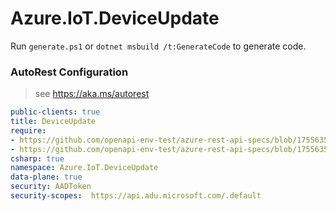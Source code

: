 # Azure.IoT.DeviceUpdate

Run `generate.ps1` or `dotnet msbuild /t:GenerateCode` to generate code.

### AutoRest Configuration
> see https://aka.ms/autorest

``` yaml
public-clients: true
title: DeviceUpdate
require:
- https://github.com/openapi-env-test/azure-rest-api-specs/blob/1755635df7df507d226bb788f484814d5f06c8a6/specification/deviceupdate/data-plane/readme.md
- https://github.com/openapi-env-test/azure-rest-api-specs/blob/1755635df7df507d226bb788f484814d5f06c8a6/specification/deviceupdate/data-plane/readme.csharp.md
csharp: true
namespace: Azure.IoT.DeviceUpdate
data-plane: true
security: AADToken
security-scopes:  https://api.adu.microsoft.com/.default
```
